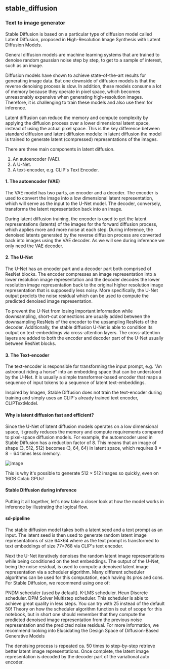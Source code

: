## stable_diffusion
### Text to image generator
Stable Diffusion is based on a particular type of diffusion model called Latent Diffusion, proposed in High-Resolution Image Synthesis with Latent Diffusion Models.

General diffusion models are machine learning systems that are trained to denoise random gaussian noise step by step, to get to a sample of interest, such as an image.

Diffusion models have shown to achieve state-of-the-art results for generating image data. But one downside of diffusion models is that the reverse denoising process is slow. In addition, these models consume a lot of memory because they operate in pixel space, which becomes unreasonably expensive when generating high-resolution images. Therefore, it is challenging to train these models and also use them for inference.


Latent diffusion can reduce the memory and compute complexity by applying the diffusion process over a lower dimensional latent space, instead of using the actual pixel space. This is the key difference between standard diffusion and latent diffusion models: in latent diffusion the model is trained to generate latent (compressed) representations of the images.

There are three main components in latent diffusion.
1. An autoencoder (VAE).
2. A U-Net.
3. A text-encoder, e.g. CLIP's Text Encoder.

#### 1. The autoencoder (VAE)

The VAE model has two parts, an encoder and a decoder. The encoder is used to convert the image into a low dimensional latent representation, which will serve as the input to the U-Net model. The decoder, conversely, transforms the latent representation back into an image.

During latent diffusion training, the encoder is used to get the latent representations (latents) of the images for the forward diffusion process, which applies more and more noise at each step. During inference, the denoised latents generated by the reverse diffusion process are converted back into images using the VAE decoder. As we will see during inference we only need the VAE decoder.

#### 2. The U-Net

The U-Net has an encoder part and a decoder part both comprised of ResNet blocks. The encoder compresses an image representation into a lower resolution image representation and the decoder decodes the lower resolution image representation back to the original higher resolution image representation that is supposedly less noisy. More specifically, the U-Net output predicts the noise residual which can be used to compute the predicted denoised image representation.

To prevent the U-Net from losing important information while downsampling, short-cut connections are usually added between the downsampling ResNets of the encoder to the upsampling ResNets of the decoder. Additionally, the stable diffusion U-Net is able to condition its output on text-embeddings via cross-attention layers. The cross-attention layers are added to both the encoder and decoder part of the U-Net usually between ResNet blocks.

#### 3. The Text-encoder

The text-encoder is responsible for transforming the input prompt, e.g. "An astronout riding a horse" into an embedding space that can be understood by the U-Net. It is usually a simple transformer-based encoder that maps a sequence of input tokens to a sequence of latent text-embeddings.

Inspired by Imagen, Stable Diffusion does not train the text-encoder during training and simply uses an CLIP's already trained text encoder, CLIPTextModel.

#### Why is latent diffusion fast and efficient?

Since the U-Net of latent diffusion models operates on a low dimensional space, it greatly reduces the memory and compute requirements compared to pixel-space diffusion models. For example, the autoencoder used in Stable Diffusion has a reduction factor of 8. This means that an image of shape (3, 512, 512) becomes (3, 64, 64) in latent space, which requires 8 × 8 = 64 times less memory.

![image](https://github.com/user-attachments/assets/bbb35db8-c8c3-4327-a4ec-7df4e9d5a434)




This is why it's possible to generate 512 × 512 images so quickly, even on 16GB Colab GPUs!

#### Stable Diffusion during inference

Putting it all together, let's now take a closer look at how the model works in inference by illustrating the logical flow.

#### sd-pipeline

The stable diffusion model takes both a latent seed and a text prompt as an input. The latent seed is then used to generate random latent image representations of size 64×64 where as the text prompt is transformed to text embeddings of size 77×768 via CLIP's text encoder.

Next the U-Net iteratively denoises the random latent image representations while being conditioned on the text embeddings. The output of the U-Net, being the noise residual, is used to compute a denoised latent image representation via a scheduler algorithm. Many different scheduler algorithms can be used for this computation, each having its pros and cons. For Stable Diffusion, we recommend using one of:

PNDM scheduler (used by default).
K-LMS scheduler.
Heun Discrete scheduler.
DPM Solver Multistep scheduler. This scheduler is able to achieve great quality in less steps. You can try with 25 instead of the default 50!
Theory on how the scheduler algorithm function is out of scope for this notebook, but in short one should remember that they compute the predicted denoised image representation from the previous noise representation and the predicted noise residual. For more information, we recommend looking into Elucidating the Design Space of Diffusion-Based Generative Models

The denoising process is repeated ca. 50 times to step-by-step retrieve better latent image representations. Once complete, the latent image representation is decoded by the decoder part of the variational auto encoder.

